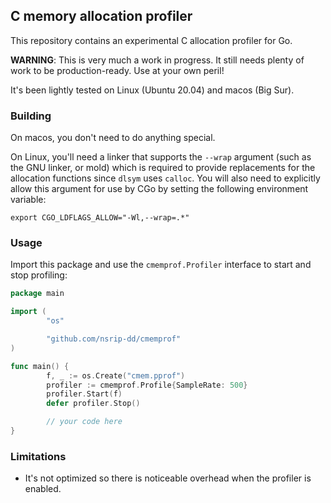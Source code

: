 ## C memory allocation profiler

This repository contains an experimental C allocation profiler for Go.

**WARNING**: This is very much a work in progress. It still needs plenty of work
to be production-ready. Use at your own peril!

It's been lightly tested on Linux (Ubuntu 20.04) and macos (Big Sur).

### Building

On macos, you don't need to do anything special.

On Linux, you'll need a linker that supports the `--wrap` argument (such as the GNU
linker, or mold) which is required to provide replacements for the allocation
functions since `dlsym` uses `calloc`. You will also need to explicitly allow
this argument for use by CGo by setting the following environment variable:

```
export CGO_LDFLAGS_ALLOW="-Wl,--wrap=.*"
```

### Usage

Import this package and use the `cmemprof.Profiler` interface to start and stop
profiling:

```go
package main

import (
        "os"

        "github.com/nsrip-dd/cmemprof"
)

func main() {
        f, _ := os.Create("cmem.pprof")
        profiler := cmemprof.Profile{SampleRate: 500}
        profiler.Start(f)
        defer profiler.Stop()

        // your code here
}
```

### Limitations

* It's not optimized so there is noticeable overhead when the profiler is enabled.
